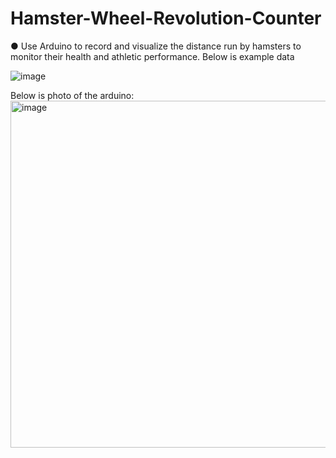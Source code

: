 # Hamster-Wheel-Revolution-Counter

●	Use Arduino to record and visualize the distance run by hamsters to monitor their health and athletic performance. Below is example data

![image](https://user-images.githubusercontent.com/67637342/197561322-8af2a34f-0bfb-4258-a8c7-ba6c9a7166b8.png)

Below is photo of the arduino:
<img width="555" alt="image" src="https://user-images.githubusercontent.com/67637342/197561745-d046a394-b3cc-4cc3-80b2-e5b2d084eeea.png">

